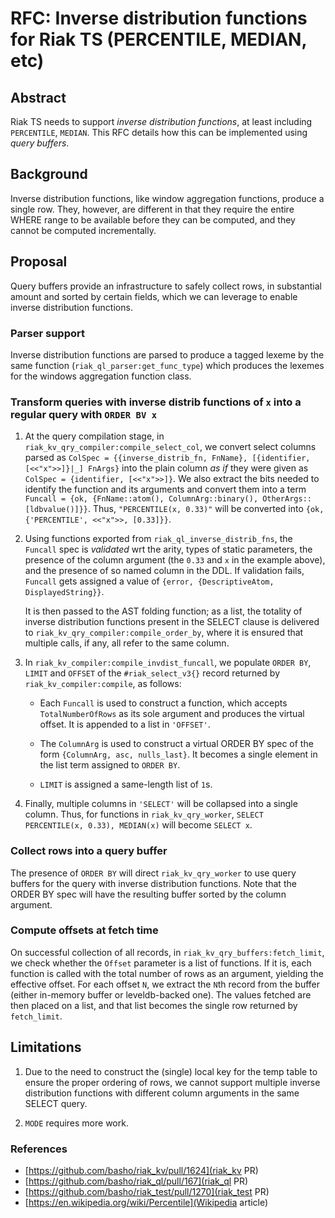 # RFC: Inverse distribution functions for Riak TS (PERCENTILE, MEDIAN, etc)

## Abstract

Riak TS needs to support *inverse distribution functions*, at least including `PERCENTILE`, `MEDIAN`.  This RFC details how this can be implemented using *query buffers*.

## Background

Inverse distribution functions, like window aggregation functions, produce a single row.  They, however, are different in that they require the entire WHERE range to be available before they can be computed, and they cannot be computed incrementally.

## Proposal

Query buffers provide an infrastructure to safely collect rows, in substantial amount and sorted by certain fields, which we can leverage to enable inverse distribution functions.

### Parser support

Inverse distribution functions are parsed to produce a tagged lexeme by the same function (`riak_ql_parser:get_func_type`) which produces the lexemes for the windows aggregation function class.

### Transform queries with inverse distrib functions of `x` into a regular query with `ORDER BV x`

1. At the query compilation stage, in `riak_kv_qry_compiler:compile_select_col`, we convert select columns parsed as `ColSpec = {{inverse_distrib_fn, FnName}, [{identifier, [<<"x">>]}|_] FnArgs}` into the plain column *as if* they were given as `ColSpec = {identifier, [<<"x">>]}`.  We also extract the bits needed to identify the function and its arguments and convert them into a term `Funcall = {ok, {FnName::atom(), ColumnArg::binary(), OtherArgs::[ldbvalue()]}}`.  Thus, `"PERCENTILE(x, 0.33)"` will be converted into `{ok, {'PERCENTILE', <<"x">>, [0.33]}}`.

2. Using functions exported from `riak_ql_inverse_distrib_fns`, the `Funcall` spec is *validated* wrt the arity, types of static parameters, the presence of the column argument (the `0.33` and `x` in the example above), and the presence of so named column in the DDL.  If validation fails, `Funcall` gets assigned a value of `{error, {DescriptiveAtom, DisplayedString}}`.

    It is then passed to the AST folding function; as a list, the totality of inverse distribution functions present in the SELECT clause is delivered to `riak_kv_qry_compiler:compile_order_by`, where it is ensured that multiple calls, if any, all refer to the same column.

3. In `riak_kv_compiler:compile_invdist_funcall`, we populate `ORDER BY`, `LIMIT` and `OFFSET` of the `#riak_select_v3{}` record returned by `riak_kv_compiler:compile`, as follows:

    - Each `Funcall` is used to construct a function, which accepts `TotalNumberOfRows` as its sole argument and produces the virtual offset.  It is appended to a list in `'OFFSET'`.

    - The `ColumnArg` is used to construct a virtual ORDER BY spec of the form `{ColumnArg, asc, nulls_last}`.  It becomes a single element in the list term assigned to `ORDER BY`.

    - `LIMIT` is assigned a same-length list of `1`s.

4. Finally, multiple columns in `'SELECT'` will be collapsed into a single column.  Thus, for functions in `riak_kv_qry_worker`, `SELECT PERCENTILE(x, 0.33), MEDIAN(x)` will become `SELECT x`.

### Collect rows into a query buffer

The presence of `ORDER BY` will direct `riak_kv_qry_worker` to use query buffers for the query with inverse distribution functions.  Note that the ORDER BY spec will have the resulting buffer sorted by the column argument.

### Compute offsets at fetch time

On successful collection of all records, in `riak_kv_qry_buffers:fetch_limit`, we check whether the `Offset` parameter is a list of functions.  If it is, each function is called with the total number of rows as an argument, yielding the effective offset.  For each offset `N`, we extract the `N`th record from the buffer (either in-memory buffer or leveldb-backed one).  The values fetched are then placed on a list, and that list becomes the single row returned by `fetch_limit`.

## Limitations

1. Due to the need to construct the (single) local key for the temp table to ensure the proper ordering of rows, we cannot support multiple inverse distribution functions with different column arguments in the same SELECT query.

2. `MODE` requires more work.

### References

- [https://github.com/basho/riak_kv/pull/1624](riak_kv PR)
- [https://github.com/basho/riak_ql/pull/167](riak_ql PR)
- [https://github.com/basho/riak_test/pull/1270](riak_test PR)
- [https://en.wikipedia.org/wiki/Percentile](Wikipedia article)
